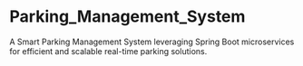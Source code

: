 # Parking_Management_System
A Smart Parking Management System leveraging Spring Boot microservices for efficient and scalable real-time parking solutions.

